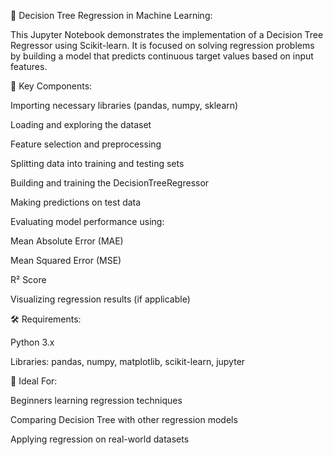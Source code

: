 🌳 Decision Tree Regression in Machine Learning:

This Jupyter Notebook demonstrates the implementation of a Decision Tree Regressor using Scikit-learn. It is focused on solving regression problems by building a model that predicts continuous target values based on input features.

📌 Key Components:

Importing necessary libraries (pandas, numpy, sklearn)

Loading and exploring the dataset

Feature selection and preprocessing

Splitting data into training and testing sets

Building and training the DecisionTreeRegressor

Making predictions on test data

Evaluating model performance using:

Mean Absolute Error (MAE)

Mean Squared Error (MSE)

R² Score

Visualizing regression results (if applicable)

🛠 Requirements:

Python 3.x

Libraries: pandas, numpy, matplotlib, scikit-learn, jupyter

🎯 Ideal For:

Beginners learning regression techniques

Comparing Decision Tree with other regression models

Applying regression on real-world datasets
